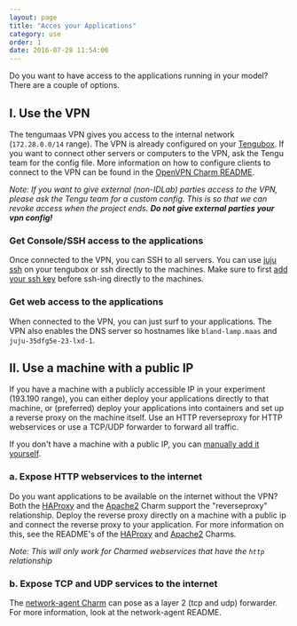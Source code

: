 ```yaml
---
layout: page
title: "Acces your Applications"
category: use
order: 1
date: 2016-07-28 11:54:00
---
```


Do you want to have access to the applications running in your model? There are a couple of options.

## I. Use the VPN

The tengumaas VPN gives you access to the internal network (`172.28.0.0/14` range). The VPN is already configured on your [Tengubox](tengubox). If you want to connect other servers or computers to the VPN, ask the Tengu team for the config file. More information on how to configure clients to connect to the VPN can be found in the [OpenVPN Charm README](https://github.com/IBCNServices/layer-openvpn#connecting-to-the-vpn).

*Note: If you want to give external (non-IDLab) parties access to the VPN, please ask the Tengu team for a custom config. This is so that we can revoke access when the project ends. **Do not give external parties your vpn config!***

### Get Console/SSH access to the applications

Once connected to the VPN, you can SSH to all servers. You can use [juju ssh](https://jujucharms.com/docs/master/charms-working-with-units#the-juju-ssh-command) on your tengubox or ssh directly to the machines. Make sure to first [add your ssh key](https://jujucharms.com/docs/2.0/commands#add-ssh-key) before ssh-ing directly to the machines.

### Get web access to the applications

When connected to the VPN, you can just surf to your applications. The VPN also enables the DNS server so hostnames like `bland-lamp.maas` and `juju-35dfg5e-23-lxd-1`.

## II. Use a machine with a public IP

If you have a machine with a publicly accessible IP in your experiment (193.190 range), you can either deploy your applications directly to that machine, or (preferred) deploy your applications into containers and set up a reverse proxy on the machine itself. Use an HTTP reverseproxy for HTTP webservices or use a TCP/UDP forwarder to forward all traffic.

If you don't have a machine with a public IP, you can [manually add it yourself](manual-public-ip).

### a. Expose HTTP webservices to the internet

Do you want applications to be available on the internet without the VPN? Both the [HAProxy](https://jujucharms.com/haproxy) and the [Apache2](https://jujucharms.com/apache2) Charm support the "reverseproxy" relationship. Deploy the reverse proxy directly on a machine with a public ip and connect the reverse proxy to your application. For more information on this, see the README's of the [HAProxy](https://jujucharms.com/haproxy) and [Apache2](https://jujucharms.com/apache2) Charms.

*Note: This will only work for Charmed webservices that have the `http` relationship*

### b. Expose TCP and UDP services to the internet

The [network-agent Charm](https://jujucharms.com/u/tengu-team/network-agent) can pose as a layer 2 (tcp and udp) forwarder. For more information, look at the network-agent README.
